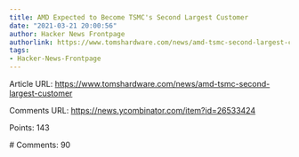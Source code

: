 ```yaml
---
title: AMD Expected to Become TSMC's Second Largest Customer
date: "2021-03-21 20:00:56"
author: Hacker News Frontpage
authorlink: https://www.tomshardware.com/news/amd-tsmc-second-largest-customer
tags:
- Hacker-News-Frontpage
---
```


<p>Article URL: <a href="https://www.tomshardware.com/news/amd-tsmc-second-largest-customer">https://www.tomshardware.com/news/amd-tsmc-second-largest-customer</a></p>
<p>Comments URL: <a href="https://news.ycombinator.com/item?id=26533424">https://news.ycombinator.com/item?id=26533424</a></p>
<p>Points: 143</p>
<p># Comments: 90</p>
